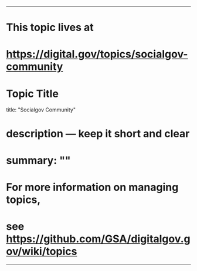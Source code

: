 
---
# This topic lives at
# https://digital.gov/topics/socialgov-community

# Topic Title
title: "Socialgov Community"

# description — keep it short and clear
# summary: ""


# For more information on managing topics,
# see https://github.com/GSA/digitalgov.gov/wiki/topics
---